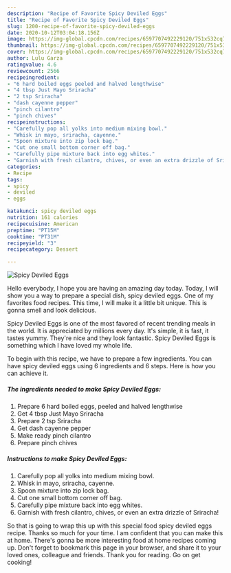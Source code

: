```yaml
---
description: "Recipe of Favorite Spicy Deviled Eggs"
title: "Recipe of Favorite Spicy Deviled Eggs"
slug: 1200-recipe-of-favorite-spicy-deviled-eggs
date: 2020-10-12T03:04:18.156Z
image: https://img-global.cpcdn.com/recipes/6597707492229120/751x532cq70/spicy-deviled-eggs-recipe-main-photo.jpg
thumbnail: https://img-global.cpcdn.com/recipes/6597707492229120/751x532cq70/spicy-deviled-eggs-recipe-main-photo.jpg
cover: https://img-global.cpcdn.com/recipes/6597707492229120/751x532cq70/spicy-deviled-eggs-recipe-main-photo.jpg
author: Lulu Garza
ratingvalue: 4.6
reviewcount: 2566
recipeingredient:
- "6 hard boiled eggs peeled and halved lengthwise"
- "4 tbsp Just Mayo Sriracha"
- "2 tsp Sriracha"
- "dash cayenne pepper"
- "pinch cilantro"
- "pinch chives"
recipeinstructions:
- "Carefully pop all yolks into medium mixing bowl."
- "Whisk in mayo, sriracha, cayenne."
- "Spoon mixture into zip lock bag."
- "Cut one small bottom corner off bag."
- "Carefully pipe mixture back into egg whites."
- "Garnish with fresh cilantro, chives, or even an extra drizzle of Sriracha!"
categories:
- Recipe
tags:
- spicy
- deviled
- eggs

katakunci: spicy deviled eggs 
nutrition: 161 calories
recipecuisine: American
preptime: "PT15M"
cooktime: "PT31M"
recipeyield: "3"
recipecategory: Dessert

---
```



![Spicy Deviled Eggs](https://img-global.cpcdn.com/recipes/6597707492229120/751x532cq70/spicy-deviled-eggs-recipe-main-photo.jpg)

Hello everybody, I hope you are having an amazing day today. Today, I will show you a way to prepare a special dish, spicy deviled eggs. One of my favorites food recipes. This time, I will make it a little bit unique. This is gonna smell and look delicious.

Spicy Deviled Eggs is one of the most favored of recent trending meals in the world. It is appreciated by millions every day. It's simple, it is fast, it tastes yummy. They're nice and they look fantastic. Spicy Deviled Eggs is something which I have loved my whole life.




To begin with this recipe, we have to prepare a few ingredients. You can have spicy deviled eggs using 6 ingredients and 6 steps. Here is how you can achieve it.

<!--inarticleads1-->

##### The ingredients needed to make Spicy Deviled Eggs:

1. Prepare 6 hard boiled eggs, peeled and halved lengthwise
1. Get 4 tbsp Just Mayo Sriracha
1. Prepare 2 tsp Sriracha
1. Get dash cayenne pepper
1. Make ready pinch cilantro
1. Prepare pinch chives




<!--inarticleads2-->

##### Instructions to make Spicy Deviled Eggs:

1. Carefully pop all yolks into medium mixing bowl.
1. Whisk in mayo, sriracha, cayenne.
1. Spoon mixture into zip lock bag.
1. Cut one small bottom corner off bag.
1. Carefully pipe mixture back into egg whites.
1. Garnish with fresh cilantro, chives, or even an extra drizzle of Sriracha!




So that is going to wrap this up with this special food spicy deviled eggs recipe. Thanks so much for your time. I am confident that you can make this at home. There's gonna be more interesting food at home recipes coming up. Don't forget to bookmark this page in your browser, and share it to your loved ones, colleague and friends. Thank you for reading. Go on get cooking!
